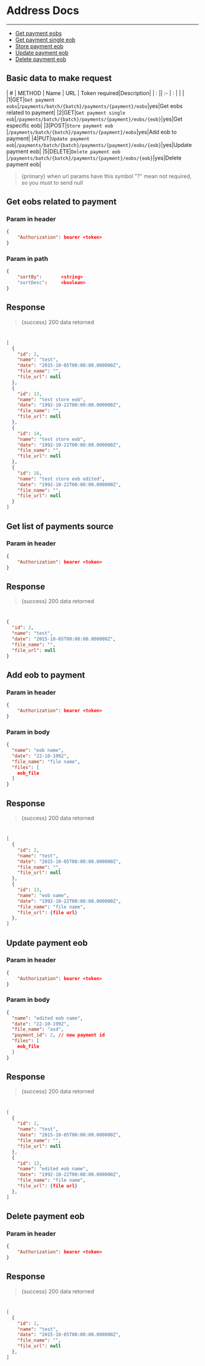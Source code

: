 # Address Docs

---
- [Get payment eobs](#get-eobs)
- [Get payment single eob](#get-single-eob)
- [Store payment eob](#store-eob)
- [Update payment eob](#update-eob)
- [Delete payment eob](#delete-eob)


<a name="basic-data"></a>
## Basic data to make request


| # | METHOD   | Name             | URL                     | Token required|Description|
| : ||   :-                 |  :                      |               |                    |  
|1|GET|`Get payment eobs`|`/payments/batch/{batch}/payments/{payment}/eobs`|yes|Get eobs related to payment|
|2|GET|`Get payment single eob`|`/payments/batch/{batch}/payments/{payment}/eobs/{eob}`|yes|Get especific eob|
|3|POST|`Store payment eob`  |`/payments/batch/{batch}/payments/{payment}/eobs`|yes|Add eob to payment|
|4|PUT|`Update payment eob`|`/payments/batch/{batch}/payments/{payment}/eobs/{eob}`|yes|Update payment eob|
|5|DELETE|`Delete payment eob` |`/payments/batch/{batch}/payments/{payment}/eobs/{eob}`|yes|Delete payment eob|

>{primary} when url params have this symbol "?" mean not required, so you must to send null

<a name="get-eobs"></a>
## Get eobs related to payment

### Param in header

```json
{
    "Authorization": bearer <token>
}
```

### Param in path

```json
{
    "sortBy":       <string>
    "sortDesc":     <boolean>
}
```

## Response

> {success} 200 data retorned

#
```json
[
  {
    "id": 2,
    "name": "test",
    "date": "2015-10-05T00:00:00.000000Z",
    "file_name": "",
    "file_url": null
  },
  {
    "id": 13,
    "name": "test store eob",
    "date": "1992-10-22T00:00:00.000000Z",
    "file_name": "",
    "file_url": null
  },
  {
    "id": 14,
    "name": "test store eob",
    "date": "1992-10-22T00:00:00.000000Z",
    "file_name": "",
    "file_url": null
  },
  {
    "id": 16,
    "name": "test store eob edited",
    "date": "1992-10-22T00:00:00.000000Z",
    "file_name": "",
    "file_url": null
  }
]
```

<a name="get-list-payment-source"></a>
## Get list of payments source

### Param in header

```json
{
    "Authorization": bearer <token>
}
```

## Response

> {success} 200 data retorned

#
```json
{
  "id": 2,
  "name": "test",
  "date": "2015-10-05T00:00:00.000000Z",
  "file_name": "",
  "file_url": null
}
```

<a name="store-eob"></a>
## Add eob to payment

### Param in header

```json
{
    "Authorization": bearer <token>
}
```

### Param in body

``` json
{
  "name": "eob name",
  "date": "22-10-1992",
  "file_name": "file name",
  "files": [
    eob_file
  ]
}
```

## Response

> {success} 200 data retorned

#
```json
[
  {
    "id": 2,
    "name": "test",
    "date": "2015-10-05T00:00:00.000000Z",
    "file_name": "",
    "file_url": null
  },
  {
    "id": 13,
    "name": "eob name",
    "date": "1992-10-22T00:00:00.000000Z",
    "file_name": "file name",
    "file_url": {file url}
  },
]
```

<a name="update-eob"></a>
## Update payment eob

### Param in header

```json
{
    "Authorization": bearer <token>
}
```

### Param in body

``` json
{
  "name": "edited eob name",
  "date": "22-10-1992",
  "file_name": "asd",
  "payment_id": 2, // new payment id
  "files": [
    eob_file
  ]
}
```

## Response

> {success} 200 data retorned

#
```json
[
  {
    "id": 2,
    "name": "test",
    "date": "2015-10-05T00:00:00.000000Z",
    "file_name": "",
    "file_url": null
  },
  {
    "id": 13,
    "name": "edited eob name",
    "date": "1992-10-22T00:00:00.000000Z",
    "file_name": "file name",
    "file_url": {file url}
  },
]
```

<a name="delete-eob"></a>
## Delete payment eob

### Param in header

```json
{
    "Authorization": bearer <token>
}
```


## Response

> {success} 200 data retorned

#
```json
[
  {
    "id": 2,
    "name": "test",
    "date": "2015-10-05T00:00:00.000000Z",
    "file_name": "",
    "file_url": null
  },
]
```
